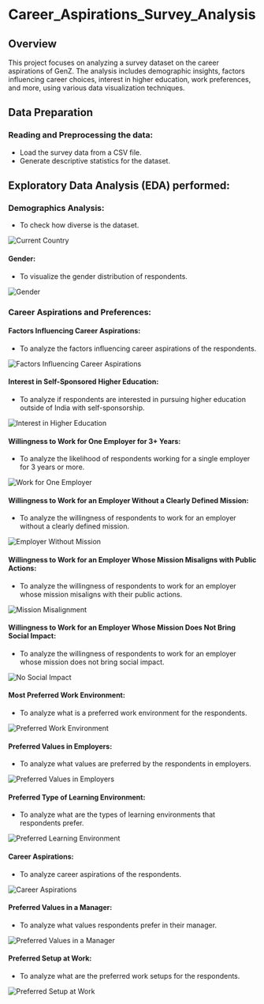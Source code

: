 # Career_Aspirations_Survey_Analysis

## Overview

This project focuses on analyzing a survey dataset on the career aspirations of GenZ. The analysis includes demographic insights, factors influencing career choices, interest in higher education, work preferences, and more, using various data visualization techniques.

## Data Preparation

### Reading and Preprocessing the data:
- Load the survey data from a CSV file.
- Generate descriptive statistics for the dataset.

## Exploratory Data Analysis (EDA) performed:

### Demographics Analysis:
- To check how diverse is the dataset.

![Current Country](output/Current_Country.png)

#### Gender:
- To visualize the gender distribution of respondents.

![Gender](output/gender.png)

### Career Aspirations and Preferences:

#### Factors Influencing Career Aspirations:
- To analyze the factors influencing career aspirations of the respondents.

![Factors Influencing Career Aspirations](output/factors_influencing_career_aspirations.png)

#### Interest in Self-Sponsored Higher Education:
- To analyze if respondents are interested in pursuing higher education outside of India with self-sponsorship.

![Interest in Higher Education](output/interest_in_higher_education.png)

#### Willingness to Work for One Employer for 3+ Years:
- To analyze the likelihood of respondents working for a single employer for 3 years or more.

![Work for One Employer](output/work_for_one_employer.png)

#### Willingness to Work for an Employer Without a Clearly Defined Mission:
- To analyze the willingness of respondents to work for an employer without a clearly defined mission.

![Employer Without Mission](output/employer_without_mission.png)

#### Willingness to Work for an Employer Whose Mission Misaligns with Public Actions:
- To analyze the willingness of respondents to work for an employer whose mission misaligns with their public actions.

![Mission Misalignment](output/mission_misalignment.png)

#### Willingness to Work for an Employer Whose Mission Does Not Bring Social Impact:
- To analyze the willingness of respondents to work for an employer whose mission does not bring social impact.

![No Social Impact](output/no_social_impact.png)

#### Most Preferred Work Environment:
- To analyze what is a preferred work environment for the respondents.

![Preferred Work Environment](output/preferred_work_environment.png)

#### Preferred Values in Employers:
- To analyze what values are preferred by the respondents in employers.

![Preferred Values in Employers](output/preferred_values_in_employers.png)

#### Preferred Type of Learning Environment:
- To analyze what are the types of learning environments that respondents prefer.

![Preferred Learning Environment](output/preferred_learning_environment.png)

#### Career Aspirations:
- To analyze career aspirations of the respondents.

![Career Aspirations](output/career_aspirations.png)

#### Preferred Values in a Manager:
- To analyze what values respondents prefer in their manager.

![Preferred Values in a Manager](output/preferred_values_in_manager.png)

#### Preferred Setup at Work:
- To analyze what are the preferred work setups for the respondents.

![Preferred Setup at Work](output/preferred_setup_at_work.png)
